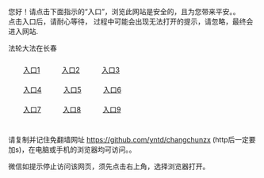 您好！请点击下面指示的“入口”，浏览此网站是安全的，且为您带来平安。。 <br/>
点击入口后，请耐心等待， 过程中可能会出现无法打开的提示，请忽略，最终会进入网站. </br>

法轮大法在长春<br/>
<div style="padding:10px"><a style="margin:20px" target="_blank" href="https://d38wpe22lxiayo.cloudfront.net/2Qpsp?mqddjrdr" id="ccLink1" rel="nofollow">入口1</a> <a target="_blank" style="margin:20px" href="https://d3bjwxdm68t6mn.cloudfront.net/2Qpsp?fyxrmtxb" id="ccLink2" rel="nofollow">入口2</a> <a style="margin:20px" target="_blank" href="https://d3mh5qho958s7h.cloudfront.net/2Qpsp?tjoho" id="ccLink3" rel="nofollow">入口3</a></div>

<div style="padding:10px" ><a style="margin:20px" target="_blank" href="https://d38wpe22lxiayo.cloudfront.net/2Qpsp?mqddjrdr" id="ccLink4" rel="nofollow">入口4</a> <a style="margin:20px" href="https://d3bjwxdm68t6mn.cloudfront.net/2Qpsp?fyxrmtxb" target="_blank" id="ccLink5" rel="nofollow">入口5</a> <a style="margin:20px" href="https://d3mh5qho958s7h.cloudfront.net/2Qpsp?tjoho" target="_blank" id="ccLink6" rel="nofollow">入口6</a></div>

<div style="padding:10px"><a style="margin:20px" target="_blank" href="https://d38wpe22lxiayo.cloudfront.net/2Qpsp?mqddjrdr" id="ccLink7" rel="nofollow">入口7</a> <a style="margin:20px" href="https://d3bjwxdm68t6mn.cloudfront.net/2Qpsp?fyxrmtxb" target="_blank" id="ccLink8" rel="nofollow">入口8</a> <a style="margin:20px" target="_blank" href="https://d3mh5qho958s7h.cloudfront.net/2Qpsp?tjoho" id="ccLink9" rel="nofollow">入口9</a></div>

<br/>



请复制并记住免翻墙网址 https://github.com/yntd/changchunzx (http后一定要加s)，在电脑或手机的浏览器均可访问。。<br/>

微信如提示停止访问该网页，须先点击右上角，选择浏览器打开。
